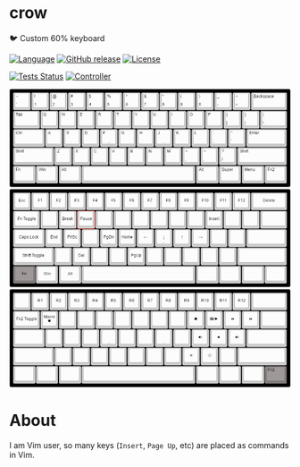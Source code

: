 crow
====
:bird: Custom 60% keyboard

[![Language](https://img.shields.io/badge/language-C++14-blue.svg?style=flat-square)](https://isocpp.org)
[![GitHub release](https://img.shields.io/github/release/dawikur/crow.svg?style=flat-square)](https://github.com/dawikur/crow/releases)
[![License](https://img.shields.io/github/license/dawikur/crow.svg?style=flat-square)](https://github.com/dawikur/crow/blob/master/LICENSE)

[![Tests Status](https://img.shields.io/travis/dawikur/crow/master.svg?label=tests&style=flat-square)](https://travis-ci.org/dawikur/crow)
[![Controller](https://img.shields.io/badge/controller-arduino_micro-orange.svg?style=flat-square)](https://www.arduino.cc/en/Main/ArduinoBoardMicro)

![Keyboard](resources/keyboard-layout.png)
![Keyboard Layer 1](resources/keyboard-layout%20(1).png)
![Keyboard Layer 2](resources/keyboard-layout%20(2).png)

About
=====

I am Vim user, so many keys (```Insert```, ```Page Up```, etc) are placed as commands in Vim.
